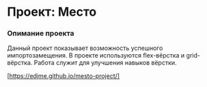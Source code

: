 # Проект: Место

### Опимание проекта
 Данный проект показывает возможность успешного импортозамещения.
В проекте используются flex-вёрстка и grid-вёрстка.
Работа служит для улучшения навыков вёрстки.


[https://edjme.github.io/mesto-project/]



